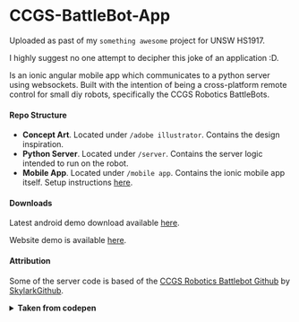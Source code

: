 # CCGS-BattleBot-App
 
Uploaded as past of my `something awesome` project for UNSW HS1917.

I highly suggest no one attempt to decipher this joke of an application :D.

Is an ionic angular mobile app which communicates to a python server using websockets. Built with the intention of being a cross-platform remote control for small diy robots, specifically the CCGS Robotics BattleBots.

#### Repo Structure
- **Concept Art**. Located under ```/adobe illustrator```. Contains the design inspiration. 
- **Python Server**. Located under ```/server```. Contains the server logic intended to run on the robot.
- **Mobile App**. Located under ```/mobile app```. Contains the ionic mobile app itself. Setup instructions [here](https://github.com/Yavonix/011-Battlebot-App/tree/master/mobile%20app).

#### Downloads

Latest android demo download available [here](https://github.com/Yavonix/011-Battlebot-App/releases/latest).

Website demo is available [here](https://fir-ccgs-battlebot-app.web.app/tabs/tab1).

#### Attribution

Some of the server code is based of the [CCGS Robotics Battlebot Github](https://github.com/CCGSRobotics/CCGSRobotics-battlebots) by [SkylarkGithub](https://github.com/SkylarkGitHub).

<details close>
<summary><b>Taken from codepen</b></summary>

https://codepen.io/lbebber/pen/ypgql
https://codepen.io/team/keyframers/full/RmLjzQ
https://codepen.io/erinesullivan/pen/qGrdGV

</details>